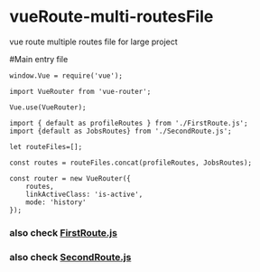 # vueRoute-multi-routesFile
vue route multiple routes file for large project


#Main entry file
```
window.Vue = require('vue');

import VueRouter from 'vue-router';

Vue.use(VueRouter);

import { default as profileRoutes } from './FirstRoute.js';
import {default as JobsRoutes} from './SecondRoute.js';

let routeFiles=[];

const routes = routeFiles.concat(profileRoutes, JobsRoutes);

const router = new VueRouter({
    routes,
    linkActiveClass: 'is-active',
    mode: 'history'
});
```

### also check [FirstRoute.js](https://github.com/MicroDreamIT/vueRouter-multi-routesFile/blob/master/FirstRoute.js)
### also check [SecondRoute.js](https://github.com/MicroDreamIT/vueRouter-multi-routesFile/blob/master/SecondRoute.js)